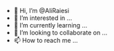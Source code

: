 - 👋 Hi, I’m @AliRaiesi
- 👀 I’m interested in ...
- 🌱 I’m currently learning ...
- 💞️ I’m looking to collaborate on ...
- 📫 How to reach me ...

<!---
AliRaiesi/AliRaiesi is a ✨ special ✨ repository because its `README.md` (this file) appears on your GitHub profile.
You can click the Preview link to take a look at your changes.
--->
